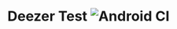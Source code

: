 # Deezer Test ![Android CI](https://github.com/TufferyJordan/DeezerTest/workflows/Android%20CI/badge.svg?branch=develop)
